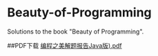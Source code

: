 Beauty-of-Programming
=====================

Solutions to the book "Beauty of Programming".

##PDF下载
<a href="https://github.com/acprimer/Beauty-of-Programming/blob/master/solutions/solutions.pdf">编程之美解题报告Java版).pdf</a>